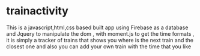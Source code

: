 # trainactivity


This is a javascript,html,css based built app using Firebase as a database and Jquery to manipulate the dom , with moment.js to get the time formats , it is simply a tracker of trains that shows you where is the next train and the closest one and also you can add your own train with the time that you like

